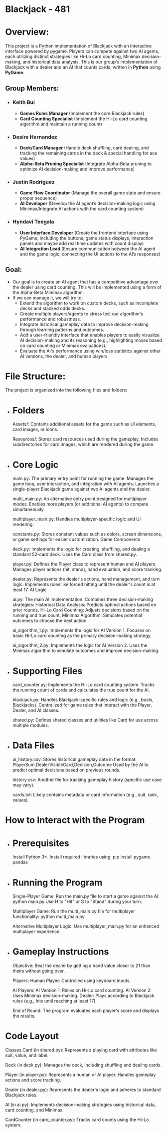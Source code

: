 # Blackjack - 481

# Overview:
  This project is a Python implementation of Blackjack with an interactive interface powered by pygame. Players can compete against two AI agents, each utilizing distinct strategies like Hi-Lo card counting, Minimax decision-making, and historical data analysis.
  This is our group's implementation of Blackjack with a dealer and an AI that counts cards, written in **Python** using **PyGame**.

## Group Members:
- ### Keith Bui
  - **Games Rules Manager** (Implement the core Blackjack rules)
  - **Card Counting Specialist** (Implement the Hi-Lo card counting algorithm and maintain a running count)
- ### Desire Hernandez
  - **Deck/Card Manager** (Handle deck shuffling, card dealing, and tracking the remaining cards in the deck & special handling for ace values)
  - **Alpha-Beta Pruning Specialist** (Integrate Alpha-Beta pruning to optimize AI decision-making and improve performance)
- ### Justin Rodriguez
  - **Game Flow Coordinator** (Manage the overall game state and ensure proper sequence)
  - **AI Developer** (Develop the AI agent’s decision-making logic using Minimax/Integrate AI actions with the card counting system)
- ### Hyndavi Teegala
  - **User Interface Developer** (Create the frontend interface using PyGame, including the buttons, game status displays, interaction panels and maybe add real time updates with count display)
  - **AI Integration Lead** (Ensure communication between the AI agent and the game logic, connecting the UI actions to the AI’s responses)

## Goal:
- Our goal is to create an AI agent that has a competitive advantage over the dealer using card counting. This will be implemented using a form of the Alpha-Beta Minimax algorithm.
- If we can manage it, we will try to:
  - Extend the algorithm to work on custom decks, such as incomplete decks and stacked odds decks.
  - Create multiple players/agents to stress test our algorithm's performance and robustness.
  - Integrate historical gameplay data to improve decision-making through learning patterns and outcomes.
  - Add a user-friendly interface that enables players to easily visualize AI decision-making and its reasoning (e.g., highlighting moves based on card counting or Minimax evaluations).
  - Evaluate the AI's performance using win/loss statistics against other AI versions, the dealer, and human players.


# File Structure:
  The project is organized into the following files and folders:

  - # Folders

    Assets/:
    Contains additional assets for the game such as UI elements, card images, or icons.

    Resources/:
    Stores card resources used during the gameplay.
    Includes subdirectories for card images, which are rendered during the game.

  - # Core Logic
    main.py:
    The primary entry point for running the game.
    Manages the game loop, user interaction, and integration with AI agents.
    Launches a single-player Blackjack game against two AI agents and the dealer.
    
    multi_main.py:
    An alternative entry point designed for multiplayer modes.
    Enables more players (or additional AI agents) to compete simultaneously.
    
    multiplayer_main.py:
    Handles multiplayer-specific logic and UI rendering.
    
    constants.py:
    Stores constant values such as colors, screen dimensions, or game settings for easier customization.
    Game Components
    
    deck.py:
    Implements the logic for creating, shuffling, and dealing a standard 52-card deck.
    Uses the Card class from shared.py.
    
    player.py:
    Defines the Player class to represent human and AI players.
    Manages player actions (hit, stand), hand evaluation, and score tracking.
    
    dealer.py:
    Represents the dealer's actions, hand management, and turn logic.
    Implements rules like forced hitting until the dealer's count is at least 17.
    AI Logic
    
    ai.py:
    The main AI implementation.
    Combines three decision-making strategies:
    Historical Data Analysis: Predicts optimal actions based on prior rounds.
    Hi-Lo Card Counting: Adjusts decisions based on the running and true count.
    Minimax Algorithm: Simulates potential outcomes to choose the best action.
    
    ai_algorithm_1.py:
    Implements the logic for AI Version 1.
    Focuses on basic Hi-Lo card counting as the primary decision-making strategy.
    
    ai_algorithm_2.py:
    Implements the logic for AI Version 2.
    Uses the Minimax algorithm to simulate outcomes and improve decision-making.
    
  - # Supporting Files
    card_counter.py:
    Implements the Hi-Lo card counting system.
    Tracks the running count of cards and calculates the true count for the AI.
    
    blackjack.py:
    Handles Blackjack-specific rules and logic (e.g., busts, Blackjacks).
    Centralized for game rules that interact with the Player, Dealer, and AI classes.
    
    shared.py:
    Defines shared classes and utilities like Card for use across multiple modules.
  - # Data Files
    ai_history.csv:
    Stores historical gameplay data in the format:
    PlayerSum,DealerVisibleCard,Decision,Outcome
    Used by the AI to predict optimal decisions based on previous rounds.
   
    history.csv:
    Another file for tracking gameplay history (specific use case may vary).
    
    cards.txt:
    Likely contains metadata or card information (e.g., suit, rank, values).

# How to Interact with the Program

  - # Prerequisites
    Install Python 3+.
    Install required libraries using:
    pip install pygame pandas

  - # Running the Program
    Single-Player Game: Run the main.py file to start a game against the AI:
    python main.py
    Use H to "Hit" or S to "Stand" during your turn.

    Multiplayer Game: Run the multi_main.py file for multiplayer functionality:
    python multi_main.py
    
    Alternative Multiplayer Logic: 
    Use multiplayer_main.py for an enhanced multiplayer experience.

  - # Gameplay Instructions
    Objective: Beat the dealer by getting a hand value closer to 21 than theirs without going over.

    Players:
    Human Player: Controlled using keyboard inputs.
    
    AI Players:
    AI Version 1: Relies on Hi-Lo card counting.
    AI Version 2: Uses Minimax decision-making.
    Dealer: Plays according to Blackjack rules (e.g., hits until reaching at least 17).
    
    End of Round:
    The program evaluates each player's score and displays the results.

# Code Layout
  Classes
  Card (in shared.py): Represents a playing card with attributes like suit, value, and label.

  Deck (in deck.py): Manages the deck, including shuffling and dealing cards.

  Player (in player.py): Represents a human or AI player. Handles gameplay actions and score tracking.

  Dealer (in dealer.py): Represents the dealer's logic and adheres to standard Blackjack rules.

  AI (in ai.py): Implements decision-making strategies using historical data, card counting, and Minimax.

  CardCounter (in card_counter.py): Tracks card counts using the Hi-Lo system.

